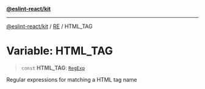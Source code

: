 [**@eslint-react/kit**](../../../../README.md)

***

[@eslint-react/kit](../../../../README.md) / [RE](../README.md) / HTML\_TAG

# Variable: HTML\_TAG

> `const` **HTML\_TAG**: [`RegExp`](https://developer.mozilla.org/docs/Web/JavaScript/Reference/Global_Objects/RegExp)

Regular expressions for matching a HTML tag name
